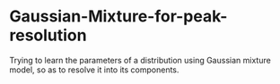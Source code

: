 # Gaussian-Mixture-for-peak-resolution

Trying to learn the parameters of a distribution using Gaussian mixture model, so as to resolve it into its components.
